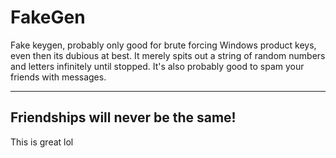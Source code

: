 # FakeGen
Fake keygen, probably only good for brute forcing Windows product keys, even then its dubious at best. It merely spits out a string of random numbers and letters infinitely until stopped. It's also probably good to spam your friends with messages.

______________________________
<h2>Friendships will never be the same!</h2>
This is great lol
